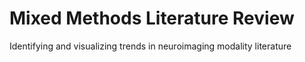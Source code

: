# Mixed Methods Literature Review
Identifying and visualizing trends in neuroimaging modality literature 
